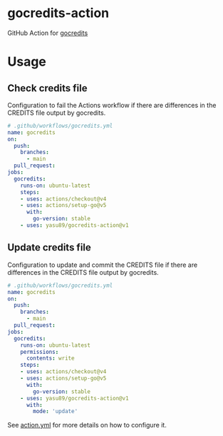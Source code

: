 # gocredits-action

GitHub Action for [gocredits](https://github.com/Songmu/gocredits)

# Usage

## Check credits file

Configuration to fail the Actions workflow if there are differences in the CREDITS file output by gocredits.

```yaml
# .github/workflows/gocredits.yml
name: gocredits
on:
  push:
    branches:
      - main
  pull_request:
jobs:
  gocredits:
    runs-on: ubuntu-latest
    steps:
    - uses: actions/checkout@v4
    - uses: actions/setup-go@v5
      with:
        go-version: stable
    - uses: yasu89/gocredits-action@v1
```

## Update credits file

Configuration to update and commit the CREDITS file if there are differences in the CREDITS file output by gocredits.

```yaml
# .github/workflows/gocredits.yml
name: gocredits
on:
  push:
    branches:
      - main
  pull_request:
jobs:
  gocredits:
    runs-on: ubuntu-latest
    permissions:
      contents: write
    steps:
    - uses: actions/checkout@v4
    - uses: actions/setup-go@v5
      with:
        go-version: stable
    - uses: yasu89/gocredits-action@v1
      with:
        mode: 'update'
```

See [action.yml](https://github.com/yasu89/gocredits-action/blob/main/action.yml) for more details on how to configure it.
